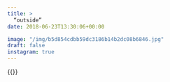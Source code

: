 ```yaml
---
title: >
  “outside”
date: 2018-06-23T13:30:06+00:00

image: "/img/b5d854cdbb59dc3186b14b2dc08b6846.jpg"
draft: false
instagram: true
---
```


{{<photo src="/img/b5d854cdbb59dc3186b14b2dc08b6846.jpg">}}
